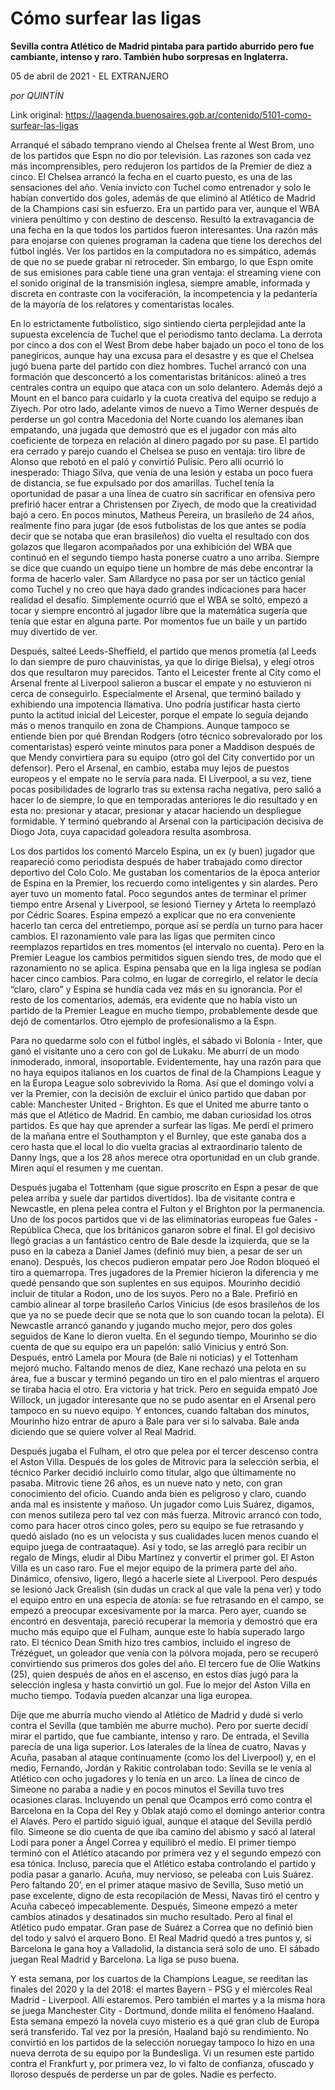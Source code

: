# Cómo surfear las ligas

**Sevilla contra Atlético de Madrid pintaba para partido aburrido pero fue cambiante, intenso y raro. También hubo sorpresas en Inglaterra.**

05 de abril de 2021 - EL EXTRANJERO

_por QUINTÍN_

Link original: https://laagenda.buenosaires.gob.ar/contenido/5101-como-surfear-las-ligas



Arranqué el sábado temprano viendo al Chelsea frente al West Brom, uno de los partidos que Espn no dio por televisión. Las razones son cada vez más incomprensibles, pero redujeron los partidos de la Premier de diez a cinco. El Chelsea arrancó la fecha en el cuarto puesto, es una de las sensaciones del año. Venía invicto con Tuchel como entrenador y solo le habían convertido dos goles, además de que eliminó al Atlético de Madrid de la Champions casi sin esfuerzo. Era un partido para ver, aunque el WBA viniera penúltimo y con destino de descenso. Resultó la extravagancia de una fecha en la que todos los partidos fueron interesantes. Una razón más para enojarse con quienes programan la cadena que tiene los derechos del fútbol inglés. Ver los partidos en la computadora no es simpático, además de que no se puede grabar ni retroceder. Sin embargo, lo que Espn omite de sus emisiones para cable tiene una gran ventaja: el streaming viene con el sonido original de la transmisión inglesa, siempre amable, informada y discreta en contraste con la vociferación, la incompetencia y la pedantería de la mayoría de los relatores y comentaristas locales.




En lo estrictamente futbolístico, sigo sintiendo cierta perplejidad ante la supuesta excelencia de Tuchel que el periodismo tanto declama. La derrota por cinco a dos con el West Brom debe haber bajado un poco el tono de los panegíricos, aunque hay una excusa para el desastre y es que el Chelsea jugó buena parte del partido con diez hombres. Tuchel arrancó con una formación que desconcertó a los comentaristas británicos: alineó a tres centrales contra un equipo que ataca con un solo delantero. Además dejó a Mount en el banco para cuidarlo y la cuota creativa del equipo se redujo a Ziyech. Por otro lado, adelante vimos de nuevo a Timo Werner después de perderse un gol contra Macedonia del Norte cuando los alemanes iban empatando, una jugada que demostró que es el jugador con más alto coeficiente de torpeza en relación al dinero pagado por su pase. El partido era cerrado y parejo cuando el Chelsea se puso en ventaja: tiro libre de Alonso que rebotó en el paló y convirtió Pulisic. Pero allí ocurrió lo inesperado: Thiago Silva, que venía de una lesión y estaba un poco fuera de distancia, se fue expulsado por dos amarillas. Tuchel tenía la oportunidad de pasar a una línea de cuatro sin sacrificar en ofensiva pero prefirió hacer entrar a Christensen por Ziyech, de modo que la creatividad bajó a cero. En pocos minutos, Matheus Pereira, un brasileño de 24 años, realmente fino para jugar (de esos futbolistas de los que antes se podía decir que se notaba que eran brasileños) dio vuelta el resultado con dos golazos que llegaron acompañados por una exhibición del WBA que continuó en el segundo tiempo hasta ponerse cuatro a uno arriba. Siempre se dice que cuando un equipo tiene un hombre de más debe encontrar la forma de hacerlo valer. Sam Allardyce no pasa por ser un táctico genial como Tuchel y no creo que haya dado grandes indicaciones para hacer realidad el desafío. Simplemente ocurrió que el WBA se soltó, empezó a tocar y siempre encontró al jugador libre que la matemática sugería que tenía que estar en alguna parte. Por momentos fue un baile y un partido muy divertido de ver.




Después, salteé Leeds-Sheffield, el partido que menos prometía (al Leeds lo dan siempre de puro chauvinistas, ya que lo dirige Bielsa), y elegí otros dos que resultaron muy parecidos. Tanto el Leicester frente al City como el Arsenal frente al Liverpool salieron a buscar el empate y no estuvieron ni cerca de conseguirlo. Especialmente el Arsenal, que terminó bailado y exhibiendo una impotencia llamativa. Uno podría justificar hasta cierto punto la actitud inicial del Leicester, porque el empate lo seguía dejando más o menos tranquilo en zona de Champions. Aunque tampoco se entiende bien por qué Brendan Rodgers (otro técnico sobrevalorado por los comentaristas) esperó veinte minutos para poner a Maddison después de que Mendy convirtiera para su equipo (otro gol del City convertido por un defensor). Pero el Arsenal, en cambio, estaba muy lejos de puestos europeos y el empate no le servía para nada. El Liverpool, a su vez, tiene pocas posibilidades de lograrlo tras su extensa racha negativa, pero salió a hacer lo de siempre, lo que en temporadas anteriores le dio resultado y en esta no: presionar y atacar, presionar y atacar haciendo un despliegue formidable. Y terminó quebrando al Arsenal con la participación decisiva de Diogo Jota, cuya capacidad goleadora resulta asombrosa.




Los dos partidos los comentó Marcelo Espina, un ex (y buen) jugador que reapareció como periodista después de haber trabajado como director deportivo del Colo Colo. Me gustaban los comentarios de la época anterior de Espina en la Premier, los recuerdo como inteligentes y sin alardes. Pero ayer tuvo un momento fatal. Poco segundos antes de terminar el primer tiempo entre Arsenal y Liverpool, se lesionó Tierney y Arteta lo reemplazó por Cédric Soares. Espina empezó a explicar que no era conveniente hacerlo tan cerca del entretiempo, porque así se perdía un turno para hacer cambios. El razonamiento vale para las ligas que permiten cinco reemplazos repartidos en tres momentos (el intervalo no cuenta). Pero en la Premier League los cambios permitidos siguen siendo tres, de modo que el razonamiento no se aplica. Espina pensaba que en la liga inglesa se podían hacer cinco cambios. Para colmo, en lugar de corregirlo, el relator le decía “claro, claro” y Espina se hundía cada vez más en su ignorancia. Por el resto de los comentarios, además, era evidente que no había visto un partido de la Premier League en mucho tiempo, probablemente desde que dejó de comentarlos. Otro ejemplo de profesionalismo a la Espn.




Para no quedarme solo con el fútbol inglés, el sábado vi Bolonia - Inter, que ganó el visitante uno a cero con gol de Lukaku. Me aburrí de un modo inmoderado, inmoral, insoportable. Evidentemente, hay una razón para que no haya equipos italianos en los cuartos de final de la Champions League y en la Europa League solo sobrevivido la Roma. Así que el domingo volví a ver la Premier, con la decisión de excluir el único partido que daban por cable: Manchester United - Brighton. Es que el United me aburre tanto o más que el Atlético de Madrid. En cambio, me daban curiosidad los otros partidos. Es que hay que aprender a surfear las ligas. Me perdí el primero de la mañana entre el Southampton y el Burnley, que este ganaba dos a cero hasta que el local lo dio vuelta gracias al extraordinario talento de Danny Ings, que a los 28 años merece otra oportunidad en un club grande. Miren aquí el resumen y me cuentan.




Después jugaba el Tottenham (que sigue proscrito en Espn a pesar de que pelea arriba y suele dar partidos divertidos). Iba de visitante contra e Newcastle, en plena pelea contra el Fulton y el Brighton por la permanencia. Uno de los pocos partidos que vi de las eliminatorias europeas fue Gales - República Checa, que los británicos ganaron sobre el final. El gol decisivo llegó gracias a un fantástico centro de Bale desde la izquierda, que se la puso en la cabeza a Daniel James (definió muy bien, a pesar de ser un enano). Después, los checos pudieron empatar pero Joe Rodon bloqueó el tiro a quemarropa. Tres jugadores de la Premier hicieron la diferencia y me quedé pensando que son suplentes en sus equipos. Mourinho decidió incluir de titular a Rodon, uno de los suyos. Pero no a Bale. Prefirió en cambio alinear al torpe brasileño Carlos Vinicius (de esos brasileños de los que ya no se puede decir que se nota que lo son cuando tocan la pelota). El Newcastle arrancó ganando y jugando mucho mejor, pero dos goles seguidos de Kane lo dieron vuelta. En el segundo tiempo, Mourinho se dio cuenta de que su equipo era un papelón: salió Vinicius y entró Son. Después, entró Lamela por Moura (de Bale ni noticias) y el Tottenham mejoró mucho. Faltando menos de diez, Kane rechazó una pelota en su área, fue a buscar y terminó pegando un tiro en el palo mientras el arquero se tiraba hacia el otro. Era victoria y hat trick. Pero en seguida empató Joe Willock, un jugador interesante que no se pudo asentar en el Arsenal pero tampoco en su nuevo equipo. Y entonces, cuando faltaban dos minutos, Mourinho hizo entrar de apuro a Bale para ver si lo salvaba. Bale anda diciendo que se quiere volver al Real Madrid.




Después jugaba el Fulham, el otro que pelea por el tercer descenso contra el Aston Villa. Después de los goles de Mitrovic para la selección serbia, el técnico Parker decidió incluirlo como titular, algo que últimamente no pasaba. Mitrovic tiene 26 años, es un nueve nato y neto, con gran conocimiento del oficio. Cuando anda bien es peligroso y claro, cuando anda mal es insistente y mañoso. Un jugador como Luis Suárez, digamos, con menos sutileza pero tal vez con más fuerza. Mitrovic arrancó con todo, como para hacer otros cinco goles, pero su equipo se fue retrasando y quedó aislado (no es un velocista y sus cualidades lucen menos cuando el equipo juega de contraataque). Así y todo, se las arregló para recibir un regalo de Mings, eludir al Dibu Martínez y convertir el primer gol. El Aston Villa es un caso raro. Fue el mejor equipo de la primera parte del año. Dinámico, ofensivo, ligero, llegó a hacerle siete al Liverpool. Pero después se lesionó Jack Grealish (sin dudas un crack al que vale la pena ver) y todo el equipo entro en una especia de atonía: se fue retrasando en el campo, se empezó a preocupar excesivamente por la marca. Pero ayer, cuando se encontró en desventaja, pareció recuperar la memoria y demostró que era mucho más equipo que el Fulham, aunque este lo había superado largo rato. El técnico Dean Smith hizo tres cambios, incluido el ingreso de Trézéguet, un goleador que venía con la pólvora mojada, pero se recuperó convirtiendo sus primeros dos goles del año. El tercero fue de Olie Watkins (25), quien después de años en el ascenso, en estos días jugó para la selección inglesa y hasta convirtió un gol. Fue lo mejor del Aston Villa en mucho tiempo. Todavía pueden alcanzar una liga europea.




Dije que me aburría mucho viendo al Atlético de Madrid y dudé si verlo contra el Sevilla (que también me aburre mucho). Pero por suerte decidí mirar el partido, que fue cambiante, intenso y raro. De entrada, el Sevilla parecía de una liga superior. Los laterales de la línea de cuatro, Navas y Acuña, pasaban al ataque continuamente (como los del Liverpool) y, en el medio, Fernando, Jordán y Rakitic controlaban todo: Sevilla se le venía al Atlético con ocho jugadores y lo tenía en un arco. La línea de cinco de Simeone no paraba a nadie y en pocos minutos el Sevilla tuvo tres ocasiones claras. Incluyendo un penal que Ocampos erró como contra el Barcelona en la Copa del Rey y Oblak atajó como el domingo anterior contra el Alavés. Pero el partido siguió igual, aunque el ataque del Sevilla perdió filo. Simeone se dio cuenta de que iba camino del abismo y sacó al lateral Lodi para poner a Ángel Correa y equilibró el medio. El primer tiempo terminó con el Atlético atacando por primera vez y el segundo empezó con esa tónica. Incluso, parecía que el Atlético estaba controlando el partido y podía pasar a ganarlo. Acuña, muy nervioso, se peleaba con Luis Suárez. Pero faltando 20’, en el primer ataque masivo de Sevilla, Suso metió un pase excelente, digno de esta recopilación de Messi, Navas tiró el centro y Acuña cabeceó impecablemente. Después, Simeone empezó a meter cambios atinados y desatinados sin mucho resultado. Pero al final el Atlético pudo empatar. Gran pase de Suárez a Correa que no definió bien del todo y salvó el arquero Bono. El Real Madrid quedó a tres puntos y, si Barcelona le gana hoy a Valladolid, la distancia será solo de uno. El sábado juegan Real Madrid y Barcelona. La liga se puso buena.




Y esta semana, por los cuartos de la Champions League, se reeditan las finales del 2020 y la del 2018: el martes Bayern - PSG y el miércoles Real Madrid - Liverpool. Allí estaremos. Pero también el martes y a la misma hora se juega Manchester City - Dortmund, donde milita el fenómeno Haaland. Esta semana empezó la novela cuyo misterio es a qué gran club de Europa será transferido. Tal vez por la presión, Haaland bajó su rendimiento. No convirtió en los partidos de la selección noruegay tampoco lo hizo en una nueva derrota de su equipo por la Bundesliga. Vi un resumen este partido contra el Frankfurt y, por primera vez, lo vi falto de confianza, ofuscado y lloroso después de perderse un par de goles. Nadie es perfecto.



